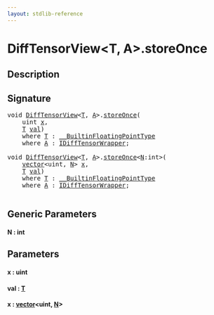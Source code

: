```yaml
---
layout: stdlib-reference
---
```


# DiffTensorView\<T, A\>\.storeOnce

## Description





## Signature 

<pre>
<span class="code_keyword">void</span> <a href="../types/difftensorview-04a/index" class="code_type">DiffTensorView</a>&lt;<a href="../types/difftensorview-04a/index#typeparam-T" class="code_type">T</a>, <a href="../types/difftensorview-04a/index#typeparam-A" class="code_type">A</a>&gt;.<a href="storeonce-5">storeOnce</a>(
    <span class="code_keyword">uint</span> <a href="storeonce-5#decl-x" class="code_param">x</a>,
    <a href="../types/difftensorview-04a/index#typeparam-T" class="code_type">T</a> <a href="storeonce-5#decl-val" class="code_param">val</a>)
    <span class='code_keyword'>where</span> <a href="../types/difftensorview-04a/index#typeparam-T" class="code_type">T</a> : <a href="../interfaces/0_builtinfloatingpointtype-029hm/index" class="code_type">__BuiltinFloatingPointType</a>
    <span class='code_keyword'>where</span> <a href="../types/difftensorview-04a/index#typeparam-A" class="code_type">A</a> : <a href="../interfaces/idifftensorwrapper-015b/index" class="code_type">IDiffTensorWrapper</a>;

<span class="code_keyword">void</span> <a href="../types/difftensorview-04a/index" class="code_type">DiffTensorView</a>&lt;<a href="../types/difftensorview-04a/index#typeparam-T" class="code_type">T</a>, <a href="../types/difftensorview-04a/index#typeparam-A" class="code_type">A</a>&gt;.<a href="storeonce-5">storeOnce</a>&lt;<a href="storeonce-5#decl-N" class="code_var">N</a>:<span class="code_keyword">int</span>&gt;(
    <a href="../types/vector/index" class="code_type">vector</a>&lt;<span class="code_keyword">uint</span>, <a href="storeonce-5#decl-N" class="code_var">N</a>&gt; <a href="storeonce-5#decl-x" class="code_param">x</a>,
    <a href="../types/difftensorview-04a/index#typeparam-T" class="code_type">T</a> <a href="storeonce-5#decl-val" class="code_param">val</a>)
    <span class='code_keyword'>where</span> <a href="../types/difftensorview-04a/index#typeparam-T" class="code_type">T</a> : <a href="../interfaces/0_builtinfloatingpointtype-029hm/index" class="code_type">__BuiltinFloatingPointType</a>
    <span class='code_keyword'>where</span> <a href="../types/difftensorview-04a/index#typeparam-A" class="code_type">A</a> : <a href="../interfaces/idifftensorwrapper-015b/index" class="code_type">IDiffTensorWrapper</a>;

</pre>

## Generic Parameters

####  <a id="decl-N"></a>N  : int

## Parameters

####  <a id="decl-x"></a>x  : uint
####  <a id="decl-val"></a>val  : [T](../types/difftensorview-04a/index#typeparam-T)
####  <a id="decl-x"></a>x  : [vector](../types/vector/index)\<uint, [N](../types/vector/index#decl-N)\>

